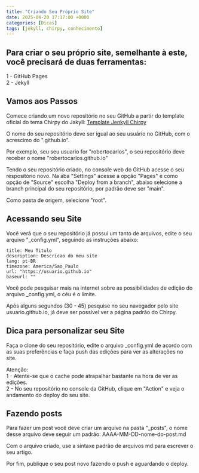 ```yaml
---
title: "Criando Seu Próprio Site"
date: 2025-04-20 17:17:00 +0000
categories: [Dicas]
tags: [jekyll, chirpy, conhecimento]
---
```


## Para criar o seu próprio site, semelhante à este, você precisará de duas ferramentas:


1 - GitHub Pages\
2 - Jekyll

## Vamos aos Passos 

Comece criando um novo repositório no seu GitHub a partir do template oficial do tema Chirpy do Jakyll: [Template Jenkyll Chirpy](https://github.com/new?template_name=chirpy-starter&template_owner=cotes2020)

O nome do seu repositório deve ser igual ao seu usuário no GitHub, com o acrescimo do ".github.io". 

Por exemplo, seu seu usuario for "robertocarlos", o seu repositório deve receber o nome "robertocarlos.github.io" 

Tendo o seu repositório criado, no console web do GitHub acesse o seu respositório novo. 
Na aba "Settings" acesse a opção "Pages" e como opção de "Source" escolha "Deploy from a branch", abaixo selecione a branch principal do seu repositório, por padrão deve ser "main".

Como pasta de origem, selecione "root".

## Acessando seu Site

Você verá que o seu repositório já possui um tanto de arquivos, edite o seu arquivo "_config.yml", seguindo as instruções abaixo:


```
title: Meu Titulo
description: Descricao do meu site
lang: pt-BR
timezone: America/Sao_Paulo
url: "https://usuario.github.io"
baseurl: ""
```
Você pode pesquisar mais na internet sobre as possibilidades de edição do arquivo _config.yml, o céu é o limite.

Após alguns segundos (30 - 45) pesquise no seu navegador pelo site usuario.github.io, já deve ser possível ver a página padrão do Chirpy.

## Dica para personalizar seu Site 

Faça o clone do seu repositório, edite o arquivo _config.yml de acordo com as suas preferências e faça push das edições para ver as alterações no site.

Atenção:\
1 - Atente-se que o cache pode atrapalhar bastante na hora de ver as edições.\
2 - No seu repositório no console da GitHub, clique em "Action" e veja o andamento do deploy do seu site.

## Fazendo posts

Para fazer um post você deve criar um arquivo na pasta "_posts", o nome desse arquivo deve seguir um padrão: AAAA-MM-DD-nome-do-post.md

Com o arquivo criado, use a sintaxe padrão de arquivos md para escrever o seu artigo.

Por fim, publique o seu post novo fazendo o push e aguardando o deploy.